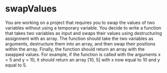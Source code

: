 # swapValues

You are working on a project that requires you to swap the values of two variables without using a temporary
variable. You decide to write a function that takes two variables as input and swaps their values using
destructuring assignment with an array. The function should take the two variables as arguments, destructure
them into an array, and then swap their positions within the array. Finally, the function should return an array
with the swapped values. For example, if the function is called with the arguments x = 5 and y = 10, it should
return an array [10, 5] with x now equal to 10 and y equal to 5.
